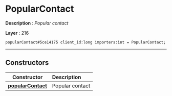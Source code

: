 # PopularContact

**Description** : *Popular contact*

**Layer** : 216

```tl
popularContact#5ce14175 client_id:long importers:int = PopularContact;
```

---

## Constructors

| Constructor | Description |
| :---: | :--- |
| [**popularContact**](constructor/popularContact) | Popular contact |